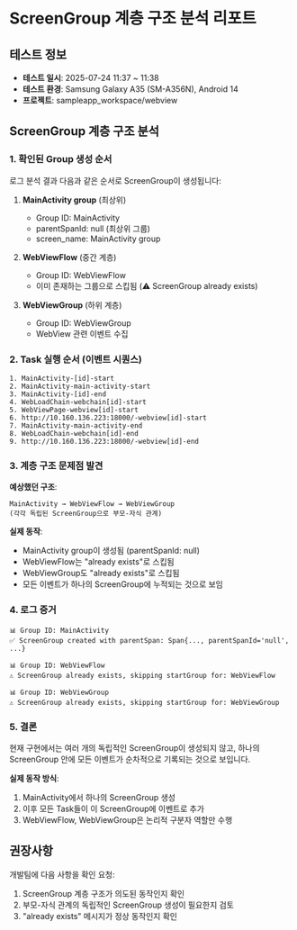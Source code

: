 # ScreenGroup 계층 구조 분석 리포트

## 테스트 정보
- **테스트 일시**: 2025-07-24 11:37 ~ 11:38
- **테스트 환경**: Samsung Galaxy A35 (SM-A356N), Android 14
- **프로젝트**: sampleapp_workspace/webview

## ScreenGroup 계층 구조 분석

### 1. 확인된 Group 생성 순서

로그 분석 결과 다음과 같은 순서로 ScreenGroup이 생성됩니다:

1. **MainActivity group** (최상위)
   - Group ID: MainActivity
   - parentSpanId: null (최상위 그룹)
   - screen_name: MainActivity group

2. **WebViewFlow** (중간 계층)
   - Group ID: WebViewFlow
   - 이미 존재하는 그룹으로 스킵됨 (⚠️ ScreenGroup already exists)

3. **WebViewGroup** (하위 계층)
   - Group ID: WebViewGroup
   - WebView 관련 이벤트 수집

### 2. Task 실행 순서 (이벤트 시퀀스)

```
1. MainActivity-[id]-start
2. MainActivity-main-activity-start
3. MainActivity-[id]-end
4. WebLoadChain-webchain[id]-start
5. WebViewPage-webview[id]-start
6. http://10.160.136.223:18000/-webview[id]-start
7. MainActivity-main-activity-end
8. WebLoadChain-webchain[id]-end
9. http://10.160.136.223:18000/-webview[id]-end
```

### 3. 계층 구조 문제점 발견

**예상했던 구조**:
```
MainActivity → WebViewFlow → WebViewGroup
(각각 독립된 ScreenGroup으로 부모-자식 관계)
```

**실제 동작**:
- MainActivity group이 생성됨 (parentSpanId: null)
- WebViewFlow는 "already exists"로 스킵됨
- WebViewGroup도 "already exists"로 스킵됨
- 모든 이벤트가 하나의 ScreenGroup에 누적되는 것으로 보임

### 4. 로그 증거

```
📊 Group ID: MainActivity
✅ ScreenGroup created with parentSpan: Span{..., parentSpanId='null', ...}

📊 Group ID: WebViewFlow  
⚠️ ScreenGroup already exists, skipping startGroup for: WebViewFlow

📊 Group ID: WebViewGroup
⚠️ ScreenGroup already exists, skipping startGroup for: WebViewGroup
```

### 5. 결론

현재 구현에서는 여러 개의 독립적인 ScreenGroup이 생성되지 않고, 하나의 ScreenGroup 안에 모든 이벤트가 순차적으로 기록되는 것으로 보입니다.

**실제 동작 방식**:
1. MainActivity에서 하나의 ScreenGroup 생성
2. 이후 모든 Task들이 이 ScreenGroup에 이벤트로 추가
3. WebViewFlow, WebViewGroup은 논리적 구분자 역할만 수행

## 권장사항

개발팀에 다음 사항을 확인 요청:
1. ScreenGroup 계층 구조가 의도된 동작인지 확인
2. 부모-자식 관계의 독립적인 ScreenGroup 생성이 필요한지 검토
3. "already exists" 메시지가 정상 동작인지 확인